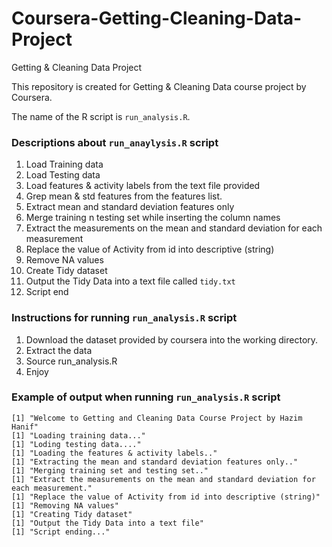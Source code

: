 # Coursera-Getting-Cleaning-Data-Project
Getting &amp; Cleaning Data Project

This repository is created for Getting & Cleaning Data course project by Coursera.

The name of the R script is `run_analysis.R`.

### Descriptions about `run_anaylysis.R` script

1. Load Training data
2. Load Testing data
3. Load features & activity labels from the text file provided
4. Grep mean & std features from the features list.
5. Extract mean and standard deviation features only
6. Merge training n testing set while inserting the column names
7. Extract the measurements on the mean and standard deviation for each measurement
8. Replace the value of Activity from id into descriptive (string)
9. Remove NA values
10. Create Tidy dataset
11. Output the Tidy Data into a text file called `tidy.txt`
12. Script end


### Instructions for running `run_analysis.R` script

1. Download the dataset provided by coursera into the working directory.
2. Extract the data
3. Source run_analysis.R
4. Enjoy

### Example of output when running `run_analysis.R` script

```
[1] "Welcome to Getting and Cleaning Data Course Project by Hazim Hanif"
[1] "Loading training data..."
[1] "Loding testing data...."
[1] "Loading the features & activity labels.."
[1] "Extracting the mean and standard deviation features only.."
[1] "Merging training set and testing set.."
[1] "Extract the measurements on the mean and standard deviation for each measurement."
[1] "Replace the value of Activity from id into descriptive (string)"
[1] "Removing NA values"
[1] "Creating Tidy dataset"
[1] "Output the Tidy Data into a text file"
[1] "Script ending..."
```


